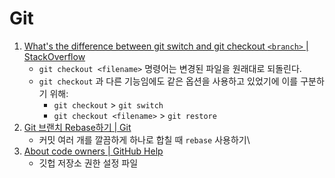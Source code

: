 # Git

1. [What's the difference between git switch and git checkout `<branch>` | StackOverflow](https://stackoverflow.com/questions/57265785/whats-the-difference-between-git-switch-and-git-checkout-branch)
   - `git checkout <filename>` 명령어는 변경된 파일을 원래대로 되돌린다.
   - `git checkout` 과 다른 기능임에도 같은 옵션을 사용하고 있었기에 이를 구분하기 위해:
     - `git checkout` > `git switch`
     - `git checkout <filename>` > `git restore`
2. [Git 브랜치 Rebase하기 | Git](https://git-scm.com/book/ko/v1/Git-%EB%B8%8C%EB%9E%9C%EC%B9%98-Rebase%ED%95%98%EA%B8%B0)
   - 커밋 여러 개를 깔끔하게 하나로 합칠 때 `rebase` 사용하기\
3. [About code owners | GitHub Help](https://help.github.com/en/articles/about-code-owners)
   - 깃헙 저장소 권한 설정 파일

